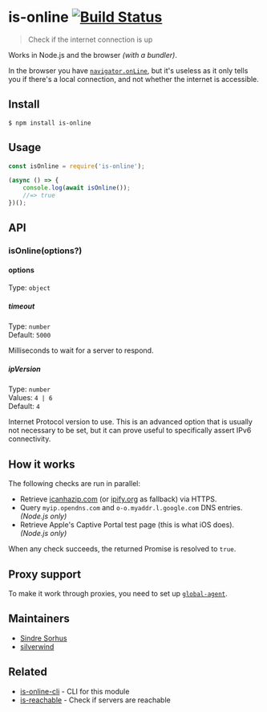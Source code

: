 # is-online [![Build Status](https://travis-ci.com/sindresorhus/is-online.svg?branch=master)](https://travis-ci.com/github/sindresorhus/is-online)

> Check if the internet connection is up

Works in Node.js and the browser *(with a bundler)*.

In the browser you have [`navigator.onLine`](https://developer.mozilla.org/en-US/docs/Web/API/NavigatorOnLine.onLine), but it's useless as it only tells you if there's a local connection, and not whether the internet is accessible.

## Install

```
$ npm install is-online
```

## Usage

```js
const isOnline = require('is-online');

(async () => {
	console.log(await isOnline());
	//=> true
})();
```

## API

### isOnline(options?)

#### options

Type: `object`

##### timeout

Type: `number`\
Default: `5000`

Milliseconds to wait for a server to respond.

##### ipVersion

Type: `number`\
Values: `4 | 6`\
Default: `4`

Internet Protocol version to use. This is an advanced option that is usually not necessary to be set, but it can prove useful to specifically assert IPv6 connectivity.

## How it works

The following checks are run in parallel:

- Retrieve [icanhazip.com](https://github.com/major/icanhaz) (or [ipify.org](https://www.ipify.org) as fallback) via HTTPS.
- Query `myip.opendns.com` and `o-o.myaddr.l.google.com` DNS entries. *(Node.js only)*
- Retrieve Apple's Captive Portal test page (this is what iOS does). *(Node.js only)*

When any check succeeds, the returned Promise is resolved to `true`.

## Proxy support

To make it work through proxies, you need to set up [`global-agent`](https://github.com/gajus/global-agent).

## Maintainers

- [Sindre Sorhus](https://github.com/sindresorhus)
- [silverwind](https://github.com/silverwind)

## Related

- [is-online-cli](https://github.com/sindresorhus/is-online-cli) - CLI for this module
- [is-reachable](https://github.com/sindresorhus/is-reachable) - Check if servers are reachable
